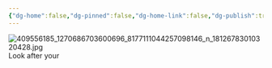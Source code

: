 ```yaml
---
{"dg-home":false,"dg-pinned":false,"dg-home-link":false,"dg-publish":true,"tags":["dgblip"],"disabled rules":["yaml-title","yaml-title-alias","file-name-heading"],"title":"philipp on instagram @ 2023-12-13","created-date":"2023-12-13T16:00:00","updated-date":"2025-05-02T17:43:08","dg-path":"blips/18126783010320428.md","permalink":"/blips/18126783010320428/","dgPassFrontmatter":true}
---
```



![409556185_1270686703600696_8177111044257098146_n_18126783010320428.jpg](/img/user/attachments/409556185_1270686703600696_8177111044257098146_n_18126783010320428.jpg)
Look after your



